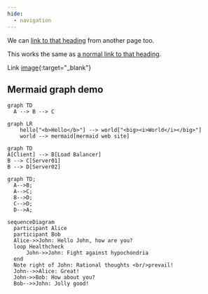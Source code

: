 ```yaml
---
hide:
  - navigation
---
```


We can [link to that heading](layout.md#main-container) from another page too.

This works the same as [a normal link to that heading](./layout.md#hello-world).

Link [image](home.png){:target="_blank"}

## Mermaid graph demo

```mermaid
graph TD
  A --> B --> C
```

```mermaid
graph LR
    hello["<b>Hello</b>"] --> world["<big><i>World</i></big>"]
    world --> mermaid[mermaid web site]
```

```mermaid
graph TD
A[Client] --> B[Load Balancer]
B --> C[Server01]
B --> D[Server02]
```

```mermaid
graph TD;
  A-->B;
  A-->C;
  B-->D;
  C-->D;
  D-->A;
```

```mermaid
sequenceDiagram
  participant Alice
  participant Bob
  Alice->>John: Hello John, how are you?
  loop Healthcheck
      John->>John: Fight against hypochondria
  end
  Note right of John: Rational thoughts <br/>prevail!
  John-->>Alice: Great!
  John->>Bob: How about you?
  Bob-->>John: Jolly good!
```
